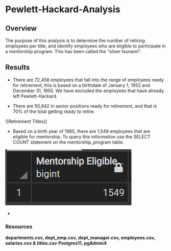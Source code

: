 # Pewlett-Hackard-Analysis

## Overview
The purpose of this analysis is to determine the number of retiring employees per title, and identify employees who are eligible to participate in a mentorship program. This has been called the "silver tsunami".

## Results
- There are 72,458 employees that fall into the range of employees ready for retirement, this is based on a birthdate of January 1, 1952 and December 31, 1955. We have excluded the employees that have already left Pewlett-Hackard. 

- There are 50,842 in senior positions ready for retirement, and that is 70% of the total getting ready to retire.

![Retirement Titles](

- Based on a birth year of 1965, there are 1,549 employees that are eligible for mentorship. To query this information use the SELECT COUNT statement on the mentorship_program table.

![Mentorship Program](https://github.com/pcar22/Pewlett-Hackard-Analysis/blob/main/Analysis%20Projects%20Folder/Pewlett-Hackard-Analysis%20Folder/Screen%20Captures/Mentorship_Eligible.png)

- 




### Resources
**departments.csv, dept_emp.csv, dept_manager.csv, employees.csv, salaries.csv & titles.csv**
**Postgres11, pgAdmin4**

### 
